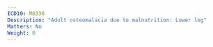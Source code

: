 ```yaml
---
ICD10: M8336
Description: "Adult osteomalacia due to malnutrition: Lower leg"
Matters: No
Weight: 0
---
```



